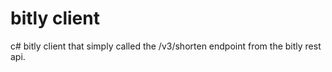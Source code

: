 # bitly client
c# bitly client that simply called the /v3/shorten endpoint from the bitly rest api.
